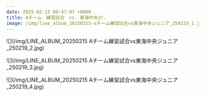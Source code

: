 ```yaml
---
date: 2025-02-15 00:47:07 +0000
title: Aチーム　練習試合　vs. 東海中央Jr.
image: /img/line_album_20250215-aチーム練習試合vs東海中央ジュニア_250219_1.jpg
---
```

![](/img/LINE_ALBUM_20250215 Aチーム練習試合vs東海中央ジュニア_250219_2.jpg)

![](/img/LINE_ALBUM_20250215 Aチーム練習試合vs東海中央ジュニア_250219_3.jpg)

![](/img/LINE_ALBUM_20250215 Aチーム練習試合vs東海中央ジュニア_250219_4.jpg)
